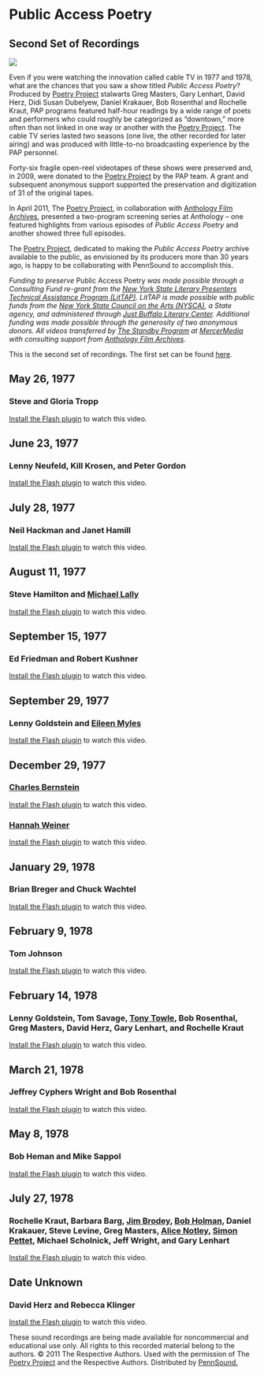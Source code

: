 Public Access Poetry
====================

Second Set of Recordings
------------------------

![](http://media.sas.upenn.edu/pennsound/misc/Images/Poetry-Project.jpg)

Even if you were watching the innovation called cable TV in 1977 and 1978, what are the chances that you saw a show titled *Public Access Poetry*? Produced by [Poetry Project](http://poetryproject.org/) stalwarts Greg Masters, Gary Lenhart, David Herz, Didi Susan Dubelyew, Daniel Krakauer, Bob Rosenthal and Rochelle Kraut, PAP programs featured half-hour readings by a wide range of poets and performers who could roughly be categorized as “downtown,” more often than not linked in one way or another with the [Poetry Project](http://poetryproject.org/). The cable TV series lasted two seasons (one live, the other recorded for later airing) and was produced with little-to-no broadcasting experience by the PAP personnel.

Forty-six fragile open-reel videotapes of these shows were preserved and, in 2009, were donated to the [Poetry Project](http://poetryproject.org/) by the PAP team. A grant and subsequent anonymous support supported the preservation and digitization of 31 of the original tapes.

In April 2011, The [Poetry Project](http://poetryproject.org/), in collaboration with [Anthology Film Archives](http://anthologyfilmarchives.org/), presented a two-program screening series at Anthology – one featured highlights from various episodes of *Public Access Poetry* and another showed three full episodes.

The [Poetry Project](http://poetryproject.org/), dedicated to making the *Public Access Poetry* archive available to the public, as envisioned by its producers more than 30 years ago, is happy to be collaborating with PennSound to accomplish this.

*Funding to preserve* Public Access Poetry *was made possible through a Consulting Fund re-grant from the [New York State Literary Presenters Technical Assistance Program (LitTAP)](http://www.littap.org/). LitTAP is made possible with public funds from the [New York State Council on the Arts (NYSCA)](http://www.nysca.org/public/home.cfm), a State agency, and administered through [Just Buffalo Literary Center](http://www.justbuffalo.org/). Additional funding was made possible through the generosity of two anonymous donors. All videos transferred by [The Standby Program](http://www.standby.org/standby/) at [MercerMedia](http://www.mercermedia.com/) with consulting support from [Anthology Film Archives](http://anthologyfilmarchives.org/).*

This is the second set of recordings. The first set can be found [here](PAP.php).

May 26, 1977
------------

### Steve and Gloria Tropp

[Install the Flash plugin](http://get.adobe.com/flashplayer/) to watch this video.

June 23, 1977
-------------

### Lenny Neufeld, Kill Krosen, and Peter Gordon

[Install the Flash plugin](http://get.adobe.com/flashplayer/) to watch this video.

July 28, 1977
-------------

### Neil Hackman and Janet Hamill

[Install the Flash plugin](http://get.adobe.com/flashplayer/) to watch this video.

August 11, 1977
---------------

### Steve Hamilton and [Michael Lally](Lally.php)

[Install the Flash plugin](http://get.adobe.com/flashplayer/) to watch this video.

September 15, 1977
------------------

### Ed Friedman and Robert Kushner

[Install the Flash plugin](http://get.adobe.com/flashplayer/) to watch this video.

September 29, 1977
------------------

### Lenny Goldstein and [Eileen Myles](Myles.php)

[Install the Flash plugin](http://get.adobe.com/flashplayer/) to watch this video.

December 29, 1977
-----------------

### [Charles Bernstein](Bernstein.html)

[Install the Flash plugin](http://get.adobe.com/flashplayer/) to watch this video.

  

### [Hannah Weiner](Weiner.php)

[Install the Flash plugin](http://get.adobe.com/flashplayer/) to watch this video.

January 29, 1978
----------------

### Brian Breger and Chuck Wachtel

[Install the Flash plugin](http://get.adobe.com/flashplayer/) to watch this video.

February 9, 1978
----------------

### Tom Johnson

[Install the Flash plugin](http://get.adobe.com/flashplayer/) to watch this video.

February 14, 1978
-----------------

### Lenny Goldstein, Tom Savage, [Tony Towle](Towle.html), Bob Rosenthal, Greg Masters, David Herz, Gary Lenhart, and Rochelle Kraut

[Install the Flash plugin](http://get.adobe.com/flashplayer/) to watch this video.

March 21, 1978
--------------

### Jeffrey Cyphers Wright and Bob Rosenthal

[Install the Flash plugin](http://get.adobe.com/flashplayer/) to watch this video.

May 8, 1978
-----------

### Bob Heman and Mike Sappol

[Install the Flash plugin](http://get.adobe.com/flashplayer/) to watch this video.

July 27, 1978
-------------

### Rochelle Kraut, Barbara Barg, [Jim Brodey](Brodey.php), [Bob Holman](Holman.php), Daniel Krakauer, Steve Levine, Greg Masters, [Alice Notley](Notley.php), [Simon Pettet](Pettet.php), Michael Scholnick, Jeff Wright, and Gary Lenhart

[Install the Flash plugin](http://get.adobe.com/flashplayer/) to watch this video.

Date Unknown
------------

### David Herz and Rebecca Klinger

[Install the Flash plugin](http://get.adobe.com/flashplayer/) to watch this video.

These sound recordings are being made available for noncommercial and educational use only.
All rights to this recorded material belong to the authors. © 2011 The Respective Authors.
Used with the permission of The [Poetry Project](http://poetryproject.org/) and the Respective Authors. Distributed by [PennSound.](../index.html)
